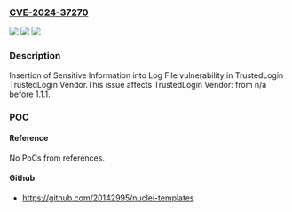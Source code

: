 ### [CVE-2024-37270](https://cve.mitre.org/cgi-bin/cvename.cgi?name=CVE-2024-37270)
![](https://img.shields.io/static/v1?label=Product&message=TrustedLogin%20Vendor&color=blue)
![](https://img.shields.io/static/v1?label=Version&message=n%2Fa&color=blue)
![](https://img.shields.io/static/v1?label=Vulnerability&message=CWE-532%20Insertion%20of%20Sensitive%20Information%20into%20Log%20File&color=brighgreen)

### Description

Insertion of Sensitive Information into Log File vulnerability in TrustedLogin TrustedLogin Vendor.This issue affects TrustedLogin Vendor: from n/a before 1.1.1.

### POC

#### Reference
No PoCs from references.

#### Github
- https://github.com/20142995/nuclei-templates


